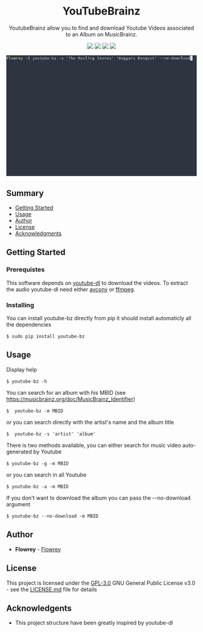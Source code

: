 <h1 align="center">
  YouTubeBrainz
</h1>

<p align="center">
  YoutubeBrainz allow you to find and download Youtube Videos associated to an Album on MusicBrainz.
</p>

<p align="center">
<img src="https://img.shields.io/badge/docs-passing-success"></a>
<img src="https://img.shields.io/badge/python-3-blue"></a>
<img src="https://img.shields.io/badge/pypi-0.1.0-blue"></a>
<img src="https://img.shields.io/badge/license-GPL_3.0-blue.svg"></a>
</p>

<p align="center"><img src="/img/demo.gif?raw=true"/></p>

## Summary

  - [Getting Started](#getting-started)
  - [Usage](#usage)
  - [Author](#author)
  - [License](#license)
  - [Acknowledgments](#Acknowledgments)
  
## Getting Started

### Prerequistes

This software depends on [youtube-dl](https://youtube-dl.org/) to download the videos.
To extract the audio youtube-dl need either [avconv](https://libav.org/) or [ffmpeg](https://www.ffmpeg.org/).

### Installing

You can install youtube-bz directly from pip it should install automaticly all the dependencies
```
$ sudo pip install youtube-bz
```

## Usage
Display help
```
$ youtube-bz -h
```

You can search for an album with his MBID (see https://musicbrainz.org/doc/MusicBrainz_Identifier)
```
$  youtube-bz -m MBID
```
or you can search directly with the artist's name and the album title
```
$  youtube-bz -s 'artist' 'album'
```

There is two methods available, you can either search for music video auto-generated by Youtube
```
$ youtube-bz -g -m MBID
```
or you can search in all Youtube
```
$ youtube-bz -a -m MBID
```

If you don't want to download the album you can pass the --no-download argument
```
$ youtube-bz --no-download -m MBID
```

## Author
  
  - **Flowrey** - [Flowrey](https://github.com/Flowrey)
  
## License

This project is licensed under the [GPL-3.0](LICENSE.md)
GNU General Public License v3.0 - see the [LICENSE.md](LICENSE.md) file for
details

## Acknowledgents

  - This project structure have been greatly inspired by youtube-dl

